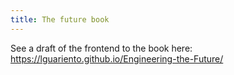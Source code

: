 ```yaml
---
title: The future book
---
```


See a draft of the frontend to the book here: https://lguariento.github.io/Engineering-the-Future/
